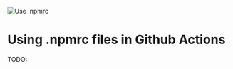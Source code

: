 ![Use .npmrc](https://github.com/bduff9/use-npmrc/workflows/ci/badge.svg)

# Using .npmrc files in Github Actions

TODO:
